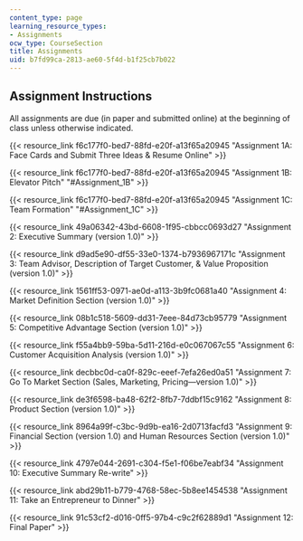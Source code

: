 ```yaml
---
content_type: page
learning_resource_types:
- Assignments
ocw_type: CourseSection
title: Assignments
uid: b7fd99ca-2813-ae60-5f4d-b1f25cb7b022
---
```


Assignment Instructions
-----------------------

All assignments are due (in paper and submitted online) at the beginning of class unless otherwise indicated.

{{< resource_link f6c177f0-bed7-88fd-e20f-a13f65a20945 "Assignment 1A: Face Cards and Submit Three Ideas & Resume Online" >}}

{{< resource_link f6c177f0-bed7-88fd-e20f-a13f65a20945 "Assignment 1B: Elevator Pitch" "#Assignment_1B" >}}

{{< resource_link f6c177f0-bed7-88fd-e20f-a13f65a20945 "Assignment 1C: Team Formation" "#Assignment_1C" >}}

{{< resource_link 49a06342-43bd-6608-1f95-cbbcc0693d27 "Assignment 2: Executive Summary (version 1.0)" >}}

{{< resource_link d9ad5e90-df55-33e0-1374-b7936967171c "Assignment 3: Team Advisor, Description of Target Customer, & Value Proposition (version 1.0)" >}}

{{< resource_link 1561ff53-0971-ae0d-a113-3b9fc0681a40 "Assignment 4: Market Definition Section (version 1.0)" >}}

{{< resource_link 08b1c518-5609-dd31-7eee-84d73cb95779 "Assignment 5: Competitive Advantage Section (version 1.0)" >}}

{{< resource_link f55a4bb9-59ba-5d11-216d-e0c067067c55 "Assignment 6: Customer Acquisition Analysis (version 1.0)" >}}

{{< resource_link decbbc0d-ca0f-829c-eeef-7efa26ed0a51 "Assignment 7: Go To Market Section (Sales, Marketing, Pricing—version 1.0)" >}}

{{< resource_link de3f6598-ba48-62f2-8fb7-7ddbf15c9162 "Assignment 8: Product Section (version 1.0)" >}}

{{< resource_link 8964a99f-c3bc-9d9b-ea16-2d0713facfd3 "Assignment 9: Financial Section (version 1.0) and Human Resources Section (version 1.0)" >}}

{{< resource_link 4797e044-2691-c304-f5e1-f06be7eabf34 "Assignment 10: Executive Summary Re-write" >}}

{{< resource_link abd29b11-b779-4768-58ec-5b8ee1454538 "Assignment 11: Take an Entrepreneur to Dinner" >}}

{{< resource_link 91c53cf2-d016-0ff5-97b4-c9c2f62889d1 "Assignment 12: Final Paper" >}}